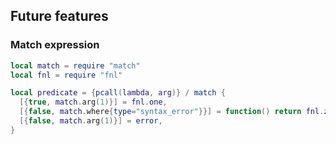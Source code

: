 ## Future features

### Match expression

```lua
local match = require "match"
local fnl = require "fnl"

local predicate = {pcall(lambda, arg)} / match {
  [{true, match.arg(1)}] = fnl.one,
  [{false, match.where{type="syntax_error"}}] = function() return fnl.zero end,
  [{false, match.arg(1)}] = error,
}
```
